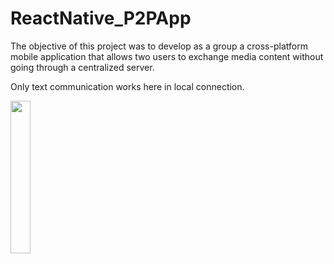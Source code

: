 # ReactNative_P2PApp

The objective of this project was to develop as a group a cross-platform mobile application that allows two users to
exchange media content without going through a centralized server.

Only text communication works here in local connection.

<img src="https://raw.githubusercontent.com/m-nikita/ReactNative_P2PApp/master/screen.png" height="25%" width="25%">
